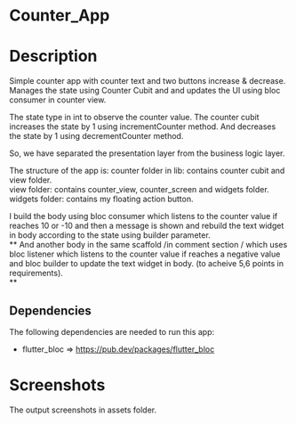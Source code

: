 # Counter_App

# Description

Simple counter app with counter text and two buttons increase & decrease.
Manages the state using Counter Cubit and and updates the UI using bloc consumer in counter view.

The state type in int to observe the counter value.
The counter cubit increases the state by 1 using incrementCounter method.
And decreases the state by 1 using decrementCounter method.

So, we have separated the presentation layer from the business logic layer.

The structure of the app is:
counter folder in lib: contains counter cubit and view folder.     
view folder: contains counter_view, counter_screen and widgets folder.      
widgets folder: contains my floating action button.    

I build the body using bloc consumer which listens to the counter value if reaches 10 or -10 and
then a message is shown and
rebuild the text widget in body according to the state using builder parameter.       
**
And another body in the same scaffold /in comment section / which uses bloc listener which listens to the counter value if
reaches a negative value and bloc builder to update the text widget in body. (to acheive 5,6 points in requirements).      
**

## Dependencies

The following dependencies are needed to run this app:

- flutter_bloc  => https://pub.dev/packages/flutter_bloc

# Screenshots

The output screenshots in assets folder.

